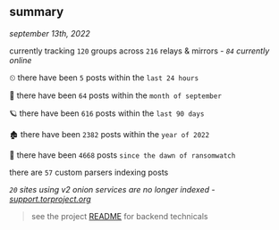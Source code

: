 
## summary
_september 13th, 2022_

currently tracking `120` groups across `216` relays & mirrors - _`84` currently online_

⏲ there have been `5` posts within the `last 24 hours`

🦈 there have been `64` posts within the `month of september`

🪐 there have been `616` posts within the `last 90 days`

🏚 there have been `2382` posts within the `year of 2022`

🦕 there have been `4668` posts `since the dawn of ransomwatch`

there are `57` custom parsers indexing posts

_`20` sites using v2 onion services are no longer indexed - [support.torproject.org](https://support.torproject.org/onionservices/v2-deprecation/)_

> see the project [README](https://github.com/joshhighet/ransomwatch#ransomwatch--) for backend technicals
